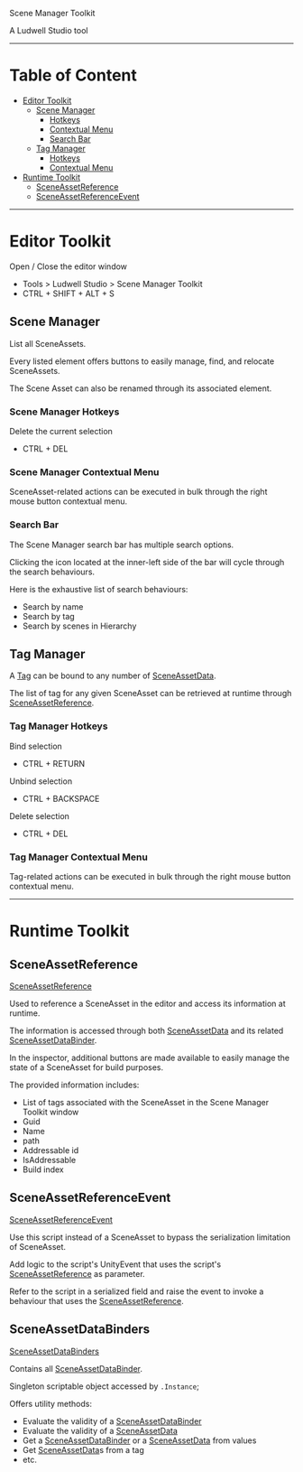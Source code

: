 Scene Manager Toolkit

A Ludwell Studio tool

---

# Table of Content
- [Editor Toolkit](#editor-toolkit)
    - [Scene Manager](#scene-manager)
        - [Hotkeys](#scene-manager-hotkeys)
        - [Contextual Menu](#scene-manager-contextual-menu)
        - [Search Bar](#searchbar)
    - [Tag Manager](#tag-manager)
        - [Hotkeys](#hotkeys)
        - [Contextual Menu](#tag-manager-contextual-menu)
- [Runtime Toolkit](#runtime-toolkit)
    - [SceneAssetReference](#sceneassetreference)
    - [SceneAssetReferenceEvent](#sceneassetreferenceevent)

---

# Editor Toolkit

Open / Close the editor window
- Tools > Ludwell Studio > Scene Manager Toolkit
- CTRL + SHIFT + ALT + S

## Scene Manager

List all SceneAssets.

Every listed element offers buttons to easily manage, find, and relocate SceneAssets.

The Scene Asset can also be renamed through its associated element.

### Scene Manager Hotkeys

Delete the current selection
- CTRL + DEL

### Scene Manager Contextual Menu
SceneAsset-related actions can be executed in bulk through the right mouse button contextual menu.

### Search Bar
The Scene Manager search bar has multiple search options.

Clicking the icon located at the inner-left side of the bar will cycle through the search behaviours.

Here is the exhaustive list of search behaviours:
- Search by name
- Search by tag
- Search by scenes in Hierarchy

## Tag Manager

A [Tag](./Runtime/Scripts/Tag/Tag.cs) can be bound to any number of [SceneAssetData](./Runtime/Scripts/SceneAssetData/SceneAssetData.cs).

The list of tag for any given SceneAsset can be retrieved at runtime through [SceneAssetReference](./Runtime/Scripts/SceneAssetReference/SceneAssetReference.cs).

### Tag Manager Hotkeys

Bind selection
- CTRL + RETURN

Unbind selection
- CTRL + BACKSPACE

Delete selection
- CTRL + DEL

### Tag Manager Contextual Menu
Tag-related actions can be executed in bulk through the right mouse button contextual menu.

---

# Runtime Toolkit

## SceneAssetReference

[SceneAssetReference](./Runtime/Scripts/SceneAssetReference/SceneAssetReference.cs)

Used to reference a SceneAsset in the editor and access its information at runtime.

The information is accessed through both [SceneAssetData](./Runtime/Scripts/SceneAssetData/SceneAssetData.cs) and its related [SceneAssetDataBinder](./Runtime/Scripts/SceneAssetData/SceneAssetDataBinder.cs).

In the inspector, additional buttons are made available to easily manage the state of a SceneAsset for build purposes.

The provided information includes:
- List of tags associated with the SceneAsset in the Scene Manager Toolkit window
- Guid
- Name
- path
- Addressable id
- IsAddressable
- Build index

## SceneAssetReferenceEvent

[SceneAssetReferenceEvent](./Runtime/Scripts/SceneAssetReference/SceneAssetReferenceEvent.cs)

Use this script instead of a SceneAsset to bypass the serialization limitation of SceneAsset.

Add logic to the script's UnityEvent that uses the script's [SceneAssetReference](./Runtime/Scripts/SceneAssetReference/SceneAssetReference.cs) as parameter.

Refer to the script in a serialized field and raise the event to invoke a behaviour that uses the [SceneAssetReference](./Runtime/Scripts/SceneAssetReference/SceneAssetReference.cs).

## SceneAssetDataBinders

[SceneAssetDataBinders](./Runtime/Scripts/SceneAssetData/SceneAssetDataBinders.cs)

Contains all [SceneAssetDataBinder](./Runtime/Scripts/SceneAssetData/SceneAssetDataBinder.cs).

Singleton scriptable object accessed by `.Instance`;

Offers utility methods:
- Evaluate the validity of a [SceneAssetDataBinder](./Runtime/Scripts/SceneAssetData/SceneAssetDataBinder.cs)
- Evaluate the validity of a [SceneAssetData](./Runtime/Scripts/SceneAssetData/SceneAssetData.cs)
- Get a [SceneAssetDataBinder](./Runtime/Scripts/SceneAssetData/SceneAssetDataBinder.cs) or a [SceneAssetData](./Runtime/Scripts/SceneAssetData/SceneAssetData.cs) from values
- Get [SceneAssetData](./Runtime/Scripts/SceneAssetData/SceneAssetData.cs)s from a tag
- etc.